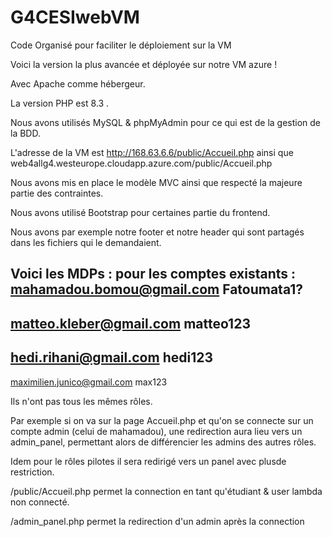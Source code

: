 # G4CESIwebVM
Code Organisé pour faciliter le déploiement sur la VM


Voici la version la plus avancée et déployée sur notre VM azure !

Avec Apache comme hébergeur.

La version PHP est 8.3 .

Nous avons utilisés MySQL & phpMyAdmin pour ce qui est de la gestion de la BDD.


L'adresse de la VM est http://168.63.6.6/public/Accueil.php
ainsi que web4allg4.westeurope.cloudapp.azure.com/public/Accueil.php

Nous avons mis en place le modèle MVC ainsi que respecté la majeure partie des contraintes.

Nous avons utilisé Bootstrap pour certaines partie du frontend.

Nous avons par exemple notre footer et notre header qui sont partagés dans les fichiers qui le demandaient.

Voici les MDPs : pour les comptes existants :
mahamadou.bomou@gmail.com
Fatoumata1?
----------------------------------------------
matteo.kleber@gmail.com
matteo123
------------------------------------------------
hedi.rihani@gmail.com
hedi123
---------------------------------------------------
maximilien.junico@gmail.com
max123

Ils n'ont pas tous les mêmes rôles.

Par exemple si on va sur la page Accueil.php et qu'on se connecte sur un compte admin (celui de mahamadou),
une redirection aura lieu vers un admin_panel, permettant alors de différencier les admins des autres rôles.

Idem pour le rôles pilotes il sera redirigé vers un panel avec plusde restriction.


/public/Accueil.php permet la connection en tant qu'étudiant & user lambda non connecté.

/admin_panel.php permet la redirection d'un admin après la connection
